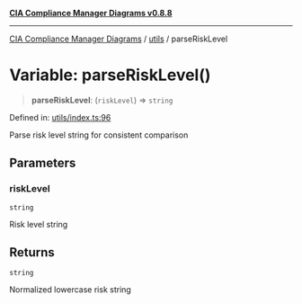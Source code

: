 [**CIA Compliance Manager Diagrams v0.8.8**](../../README.md)

***

[CIA Compliance Manager Diagrams](../../modules.md) / [utils](../README.md) / parseRiskLevel

# Variable: parseRiskLevel()

> **parseRiskLevel**: (`riskLevel`) => `string`

Defined in: [utils/index.ts:96](https://github.com/Hack23/cia-compliance-manager/blob/283c1f3ddf6c7084b20c21176cda3bc5166ffcb9/src/utils/index.ts#L96)

Parse risk level string for consistent comparison

## Parameters

### riskLevel

`string`

Risk level string

## Returns

`string`

Normalized lowercase risk string
